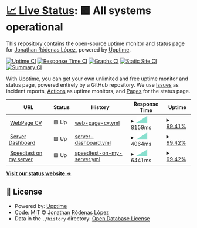 # [📈 Live Status](https://baronhez.github.io/upptime): <!--live status--> **🟩 All systems operational**

This repository contains the open-source uptime monitor and status page for [Jonathan Ródenas López](https://jonthan.xyz/), powered by [Upptime](https://github.com/upptime/upptime).

[![Uptime CI](https://github.com/baronhez/upptime/workflows/Uptime%20CI/badge.svg)](https://github.com/baronhez/upptime/actions?query=workflow%3A%22Uptime+CI%22)
[![Response Time CI](https://github.com/baronhez/upptime/workflows/Response%20Time%20CI/badge.svg)](https://github.com/baronhez/upptime/actions?query=workflow%3A%22Response+Time+CI%22)
[![Graphs CI](https://github.com/baronhez/upptime/workflows/Graphs%20CI/badge.svg)](https://github.com/baronhez/upptime/actions?query=workflow%3A%22Graphs+CI%22)
[![Static Site CI](https://github.com/baronhez/upptime/workflows/Static%20Site%20CI/badge.svg)](https://github.com/baronhez/upptime/actions?query=workflow%3A%22Static+Site+CI%22)
[![Summary CI](https://github.com/baronhez/upptime/workflows/Summary%20CI/badge.svg)](https://github.com/baronhez/upptime/actions?query=workflow%3A%22Summary+CI%22)

With [Upptime](https://upptime.js.org), you can get your own unlimited and free uptime monitor and status page, powered entirely by a GitHub repository. We use [Issues](https://github.com/baronhez/upptime/issues) as incident reports, [Actions](https://github.com/baronhez/upptime/actions) as uptime monitors, and [Pages](https://baronhez.github.io/upptime) for the status page.

<!--start: status pages-->
<!-- This summary is generated by Upptime (https://github.com/upptime/upptime) -->
<!-- Do not edit this manually, your changes will be overwritten -->
<!-- prettier-ignore -->
| URL | Status | History | Response Time | Uptime |
| --- | ------ | ------- | ------------- | ------ |
| <img alt="" src="https://favicons.githubusercontent.com/jonthan.xyz" height="13"> [WebPage CV](https://jonthan.xyz) | 🟩 Up | [web-page-cv.yml](https://github.com/Baronhez/Uptimer/commits/HEAD/history/web-page-cv.yml) | <details><summary><img alt="Response time graph" src="./graphs/web-page-cv/response-time-week.png" height="20"> 8159ms</summary><br><a href="https://Baronhez.github.io/Uptimer/history/web-page-cv"><img alt="Response time 3984" src="https://img.shields.io/endpoint?url=https%3A%2F%2Fraw.githubusercontent.com%2FBaronhez%2FUptimer%2FHEAD%2Fapi%2Fweb-page-cv%2Fresponse-time.json"></a><br><a href="https://Baronhez.github.io/Uptimer/history/web-page-cv"><img alt="24-hour response time 8159" src="https://img.shields.io/endpoint?url=https%3A%2F%2Fraw.githubusercontent.com%2FBaronhez%2FUptimer%2FHEAD%2Fapi%2Fweb-page-cv%2Fresponse-time-day.json"></a><br><a href="https://Baronhez.github.io/Uptimer/history/web-page-cv"><img alt="7-day response time 8159" src="https://img.shields.io/endpoint?url=https%3A%2F%2Fraw.githubusercontent.com%2FBaronhez%2FUptimer%2FHEAD%2Fapi%2Fweb-page-cv%2Fresponse-time-week.json"></a><br><a href="https://Baronhez.github.io/Uptimer/history/web-page-cv"><img alt="30-day response time 3984" src="https://img.shields.io/endpoint?url=https%3A%2F%2Fraw.githubusercontent.com%2FBaronhez%2FUptimer%2FHEAD%2Fapi%2Fweb-page-cv%2Fresponse-time-month.json"></a><br><a href="https://Baronhez.github.io/Uptimer/history/web-page-cv"><img alt="1-year response time 3984" src="https://img.shields.io/endpoint?url=https%3A%2F%2Fraw.githubusercontent.com%2FBaronhez%2FUptimer%2FHEAD%2Fapi%2Fweb-page-cv%2Fresponse-time-year.json"></a></details> | <details><summary><a href="https://Baronhez.github.io/Uptimer/history/web-page-cv">99.41%</a></summary><a href="https://Baronhez.github.io/Uptimer/history/web-page-cv"><img alt="All-time uptime 99.85%" src="https://img.shields.io/endpoint?url=https%3A%2F%2Fraw.githubusercontent.com%2FBaronhez%2FUptimer%2FHEAD%2Fapi%2Fweb-page-cv%2Fuptime.json"></a><br><a href="https://Baronhez.github.io/Uptimer/history/web-page-cv"><img alt="24-hour uptime 95.90%" src="https://img.shields.io/endpoint?url=https%3A%2F%2Fraw.githubusercontent.com%2FBaronhez%2FUptimer%2FHEAD%2Fapi%2Fweb-page-cv%2Fuptime-day.json"></a><br><a href="https://Baronhez.github.io/Uptimer/history/web-page-cv"><img alt="7-day uptime 99.41%" src="https://img.shields.io/endpoint?url=https%3A%2F%2Fraw.githubusercontent.com%2FBaronhez%2FUptimer%2FHEAD%2Fapi%2Fweb-page-cv%2Fuptime-week.json"></a><br><a href="https://Baronhez.github.io/Uptimer/history/web-page-cv"><img alt="30-day uptime 99.85%" src="https://img.shields.io/endpoint?url=https%3A%2F%2Fraw.githubusercontent.com%2FBaronhez%2FUptimer%2FHEAD%2Fapi%2Fweb-page-cv%2Fuptime-month.json"></a><br><a href="https://Baronhez.github.io/Uptimer/history/web-page-cv"><img alt="1-year uptime 99.85%" src="https://img.shields.io/endpoint?url=https%3A%2F%2Fraw.githubusercontent.com%2FBaronhez%2FUptimer%2FHEAD%2Fapi%2Fweb-page-cv%2Fuptime-year.json"></a></details>
| <img alt="" src="https://favicons.githubusercontent.com/server.jonthan.xyz" height="13"> [Server Dashboard](https://server.jonthan.xyz) | 🟩 Up | [server-dashboard.yml](https://github.com/Baronhez/Uptimer/commits/HEAD/history/server-dashboard.yml) | <details><summary><img alt="Response time graph" src="./graphs/server-dashboard/response-time-week.png" height="20"> 4064ms</summary><br><a href="https://Baronhez.github.io/Uptimer/history/server-dashboard"><img alt="Response time 1876" src="https://img.shields.io/endpoint?url=https%3A%2F%2Fraw.githubusercontent.com%2FBaronhez%2FUptimer%2FHEAD%2Fapi%2Fserver-dashboard%2Fresponse-time.json"></a><br><a href="https://Baronhez.github.io/Uptimer/history/server-dashboard"><img alt="24-hour response time 4064" src="https://img.shields.io/endpoint?url=https%3A%2F%2Fraw.githubusercontent.com%2FBaronhez%2FUptimer%2FHEAD%2Fapi%2Fserver-dashboard%2Fresponse-time-day.json"></a><br><a href="https://Baronhez.github.io/Uptimer/history/server-dashboard"><img alt="7-day response time 4064" src="https://img.shields.io/endpoint?url=https%3A%2F%2Fraw.githubusercontent.com%2FBaronhez%2FUptimer%2FHEAD%2Fapi%2Fserver-dashboard%2Fresponse-time-week.json"></a><br><a href="https://Baronhez.github.io/Uptimer/history/server-dashboard"><img alt="30-day response time 1876" src="https://img.shields.io/endpoint?url=https%3A%2F%2Fraw.githubusercontent.com%2FBaronhez%2FUptimer%2FHEAD%2Fapi%2Fserver-dashboard%2Fresponse-time-month.json"></a><br><a href="https://Baronhez.github.io/Uptimer/history/server-dashboard"><img alt="1-year response time 1876" src="https://img.shields.io/endpoint?url=https%3A%2F%2Fraw.githubusercontent.com%2FBaronhez%2FUptimer%2FHEAD%2Fapi%2Fserver-dashboard%2Fresponse-time-year.json"></a></details> | <details><summary><a href="https://Baronhez.github.io/Uptimer/history/server-dashboard">99.42%</a></summary><a href="https://Baronhez.github.io/Uptimer/history/server-dashboard"><img alt="All-time uptime 99.85%" src="https://img.shields.io/endpoint?url=https%3A%2F%2Fraw.githubusercontent.com%2FBaronhez%2FUptimer%2FHEAD%2Fapi%2Fserver-dashboard%2Fuptime.json"></a><br><a href="https://Baronhez.github.io/Uptimer/history/server-dashboard"><img alt="24-hour uptime 95.93%" src="https://img.shields.io/endpoint?url=https%3A%2F%2Fraw.githubusercontent.com%2FBaronhez%2FUptimer%2FHEAD%2Fapi%2Fserver-dashboard%2Fuptime-day.json"></a><br><a href="https://Baronhez.github.io/Uptimer/history/server-dashboard"><img alt="7-day uptime 99.42%" src="https://img.shields.io/endpoint?url=https%3A%2F%2Fraw.githubusercontent.com%2FBaronhez%2FUptimer%2FHEAD%2Fapi%2Fserver-dashboard%2Fuptime-week.json"></a><br><a href="https://Baronhez.github.io/Uptimer/history/server-dashboard"><img alt="30-day uptime 99.85%" src="https://img.shields.io/endpoint?url=https%3A%2F%2Fraw.githubusercontent.com%2FBaronhez%2FUptimer%2FHEAD%2Fapi%2Fserver-dashboard%2Fuptime-month.json"></a><br><a href="https://Baronhez.github.io/Uptimer/history/server-dashboard"><img alt="1-year uptime 99.85%" src="https://img.shields.io/endpoint?url=https%3A%2F%2Fraw.githubusercontent.com%2FBaronhez%2FUptimer%2FHEAD%2Fapi%2Fserver-dashboard%2Fuptime-year.json"></a></details>
| <img alt="" src="https://favicons.githubusercontent.com/speedtest.jonthan.xyz" height="13"> [Speedtest on my server](https://speedtest.jonthan.xyz) | 🟩 Up | [speedtest-on-my-server.yml](https://github.com/Baronhez/Uptimer/commits/HEAD/history/speedtest-on-my-server.yml) | <details><summary><img alt="Response time graph" src="./graphs/speedtest-on-my-server/response-time-week.png" height="20"> 6441ms</summary><br><a href="https://Baronhez.github.io/Uptimer/history/speedtest-on-my-server"><img alt="Response time 2865" src="https://img.shields.io/endpoint?url=https%3A%2F%2Fraw.githubusercontent.com%2FBaronhez%2FUptimer%2FHEAD%2Fapi%2Fspeedtest-on-my-server%2Fresponse-time.json"></a><br><a href="https://Baronhez.github.io/Uptimer/history/speedtest-on-my-server"><img alt="24-hour response time 6441" src="https://img.shields.io/endpoint?url=https%3A%2F%2Fraw.githubusercontent.com%2FBaronhez%2FUptimer%2FHEAD%2Fapi%2Fspeedtest-on-my-server%2Fresponse-time-day.json"></a><br><a href="https://Baronhez.github.io/Uptimer/history/speedtest-on-my-server"><img alt="7-day response time 6441" src="https://img.shields.io/endpoint?url=https%3A%2F%2Fraw.githubusercontent.com%2FBaronhez%2FUptimer%2FHEAD%2Fapi%2Fspeedtest-on-my-server%2Fresponse-time-week.json"></a><br><a href="https://Baronhez.github.io/Uptimer/history/speedtest-on-my-server"><img alt="30-day response time 2865" src="https://img.shields.io/endpoint?url=https%3A%2F%2Fraw.githubusercontent.com%2FBaronhez%2FUptimer%2FHEAD%2Fapi%2Fspeedtest-on-my-server%2Fresponse-time-month.json"></a><br><a href="https://Baronhez.github.io/Uptimer/history/speedtest-on-my-server"><img alt="1-year response time 2865" src="https://img.shields.io/endpoint?url=https%3A%2F%2Fraw.githubusercontent.com%2FBaronhez%2FUptimer%2FHEAD%2Fapi%2Fspeedtest-on-my-server%2Fresponse-time-year.json"></a></details> | <details><summary><a href="https://Baronhez.github.io/Uptimer/history/speedtest-on-my-server">99.42%</a></summary><a href="https://Baronhez.github.io/Uptimer/history/speedtest-on-my-server"><img alt="All-time uptime 99.85%" src="https://img.shields.io/endpoint?url=https%3A%2F%2Fraw.githubusercontent.com%2FBaronhez%2FUptimer%2FHEAD%2Fapi%2Fspeedtest-on-my-server%2Fuptime.json"></a><br><a href="https://Baronhez.github.io/Uptimer/history/speedtest-on-my-server"><img alt="24-hour uptime 95.97%" src="https://img.shields.io/endpoint?url=https%3A%2F%2Fraw.githubusercontent.com%2FBaronhez%2FUptimer%2FHEAD%2Fapi%2Fspeedtest-on-my-server%2Fuptime-day.json"></a><br><a href="https://Baronhez.github.io/Uptimer/history/speedtest-on-my-server"><img alt="7-day uptime 99.42%" src="https://img.shields.io/endpoint?url=https%3A%2F%2Fraw.githubusercontent.com%2FBaronhez%2FUptimer%2FHEAD%2Fapi%2Fspeedtest-on-my-server%2Fuptime-week.json"></a><br><a href="https://Baronhez.github.io/Uptimer/history/speedtest-on-my-server"><img alt="30-day uptime 99.85%" src="https://img.shields.io/endpoint?url=https%3A%2F%2Fraw.githubusercontent.com%2FBaronhez%2FUptimer%2FHEAD%2Fapi%2Fspeedtest-on-my-server%2Fuptime-month.json"></a><br><a href="https://Baronhez.github.io/Uptimer/history/speedtest-on-my-server"><img alt="1-year uptime 99.85%" src="https://img.shields.io/endpoint?url=https%3A%2F%2Fraw.githubusercontent.com%2FBaronhez%2FUptimer%2FHEAD%2Fapi%2Fspeedtest-on-my-server%2Fuptime-year.json"></a></details>

<!--end: status pages-->

[**Visit our status website →**](https://baronhez.github.io/Uptimer)

## 📄 License

- Powered by: [Upptime](https://github.com/upptime/upptime)
- Code: [MIT](./LICENSE) © [Jonathan Ródenas López](https://jonthan.xyz/)
- Data in the `./history` directory: [Open Database License](https://opendatacommons.org/licenses/odbl/1-0/)
